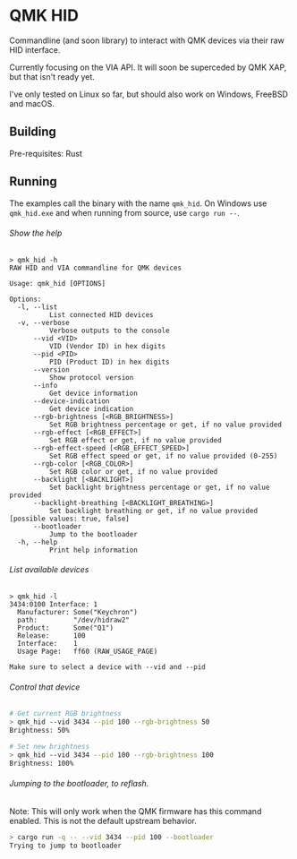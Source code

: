 # QMK HID

Commandline (and soon library) to interact with QMK devices via their raw HID interface.

Currently focusing on the VIA API.
It will soon be superceded by QMK XAP, but that isn't ready yet.

I've only tested on Linux so far, but should also work on Windows, FreeBSD and macOS.

## Building

Pre-requisites: Rust

## Running

The examples call the binary with the name `qmk_hid`. On Windows use
`qmk_hid.exe` and when running from source, use `cargo run --`.

###### Show the help

```
> qmk_hid -h
RAW HID and VIA commandline for QMK devices

Usage: qmk_hid [OPTIONS]

Options:
  -l, --list
          List connected HID devices
  -v, --verbose
          Verbose outputs to the console
      --vid <VID>
          VID (Vendor ID) in hex digits
      --pid <PID>
          PID (Product ID) in hex digits
      --version
          Show protocol version
      --info
          Get device information
      --device-indication
          Get device indication
      --rgb-brightness [<RGB_BRIGHTNESS>]
          Set RGB brightness percentage or get, if no value provided
      --rgb-effect [<RGB_EFFECT>]
          Set RGB effect or get, if no value provided
      --rgb-effect-speed [<RGB_EFFECT_SPEED>]
          Set RGB effect speed or get, if no value provided (0-255)
      --rgb-color [<RGB_COLOR>]
          Set RGB color or get, if no value provided
      --backlight [<BACKLIGHT>]
          Set backlight brightness percentage or get, if no value provided
      --backlight-breathing [<BACKLIGHT_BREATHING>]
          Set backlight breathing or get, if no value provided [possible values: true, false]
      --bootloader
          Jump to the bootloader
  -h, --help
          Print help information
```

###### List available devices

```
> qmk_hid -l
3434:0100 Interface: 1
  Manufacturer: Some("Keychron")
  path:         "/dev/hidraw2"
  Product:      Some("Q1")
  Release:      100
  Interface:    1
  Usage Page:   ff60 (RAW_USAGE_PAGE)

Make sure to select a device with --vid and --pid
```

###### Control that device

```sh
# Get current RGB brightness
> qmk_hid --vid 3434 --pid 100 --rgb-brightness 50
Brightness: 50%

# Set new brightness
> qmk_hid --vid 3434 --pid 100 --rgb-brightness 100
Brightness: 100%
```

###### Jumping to the bootloader, to reflash.

Note: This will only work when the QMK firmware has this command enabled. This
is not the default upstream behavior.
```sh
> cargo run -q -- --vid 3434 --pid 100 --bootloader
Trying to jump to bootloader
```
